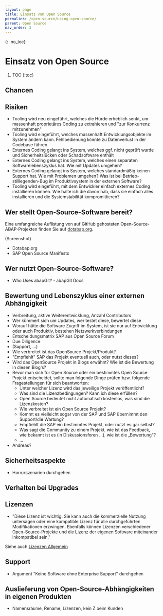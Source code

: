```yaml
---
layout: page
title: Einsatz von Open Source
permalink: /open-source/using-open-source/
parent: Open Source
nav_order: 3
---
```


{: .no_toc}
# Einsatz von Open Source

1. TOC
{:toc}

## Chancen

## Risiken

- Tooling wird neu eingeführt, welches die Hürde erheblich senkt, um massenhaft proprietäres Coding zu extrahieren und "zur Konkurrenz mitzunehmen"
- Tooling wird eingeführt, welches massenhaft Entwicklungsobjekte im System ändern kann. Fehlbedienung könnte zu Datenverlust in der Codebase führen.
- Externes Coding gelangt ins System, welches ggf. nicht geprüft wurde und Sicherheitslücken oder Schadsoftware enthält
- Externes Coding gelangt ins System, welches einen separaten Softwarelebenszyklus hat. Wie mit Updates umgehen?
- Externes Coding gelangt ins System, welches standardmäßig keinen Support hat. Wie mit Problemen umgehen? Was ist bei Betrieb-stilllegenden-Bug im Produktivsystem in der externen Software?
- Tooling wird eingeführt, mit dem Entwickler einfach externes Coding installieren können. Wie halte ich die davon hab, dass sie einfach alles installieren und die Systemstabilität kompromittieren?

## Wer stellt Open-Source-Software bereit?

Eine umfangreiche Auflistung von auf GitHub gehosteten Open-Source-ABAP-Projekten finden Sie auf [dotabap.org](https://dotabap.org).

(Screenshot)

- Dotabap.org
- SAP Open Source Manifesto

## Wer nutzt Open-Source-Software?

- Who Uses abapGit? - abapGit Docs

## Bewertung und Lebenszyklus einer externen Abhängigkeit

- Verbreitung, aktive Weiterentwicklung, Anzahl Contributors
- Wer kümmert sich um Updates, wer testet diese, bewertet diese
- Worauf hätte die Software Zugriff im System, ist sie nur auf Entwicklung oder auch Produktiv, bestehen Netzwerkverbindungen
- Entscheidungsmatrix SAP aus Open Source Forum
- Due Diligence
- (Support, ...)
- Wie verbreitet ist das OpenSource Projekt/Produkt?
- "Empfiehlt" SAP das Projekt eventuell auch, oder nutzt dieses?
- Wird das OpenSource Projekt in Blogs erwähnt? Wie ist die Bewertung in diesen Blog‘s?
- Bevor man sich für Open Source oder ein bestimmtes Open Source Projekt entscheidet, sollte man folgende Dinge prüfen bzw. folgende Fragestellungen für sich beantworten:
  - Unter welcher Lizenz wird das jeweilige Projekt veröffentlicht?
  - Was sind die Lizenzbedingungen? Kann ich diese erfüllen?
  - Open Source bedeutet nicht automatisch kostenlos, was sind die Lizenzkosten?
  - Wie verbreitet ist ein Open Source Projekt?
  - Kommt es vielleicht sogar von der SAP und SAP übernimmt den Support/die Wartung?
  - Empfiehlt die SAP ein bestimmtes Projekt, oder nutzt es gar selbst?
  - Was sagt die Community zu einem Projekt, wie ist das Feedback, wie bekannt ist es (in Diskussionsforen ...), wie ist die „Bewertung“?
  - ...
- Andreas?

## Sicherheitsaspekte

- Horrorszenarien durchgehen

## Verhalten bei Upgrades

## Lizenzen

- "Diese Lizenz ist wichtig. Sie kann auch die kommerzielle Nutzung untersagen oder eine kompatible Lizenz für alle durchgeführten Modifikationen erzwingen. Ebenfalls können Lizenzen verschiedener Open-Source-Projekte und die Lizenz der eigenen Software miteinander inkompatibel sein."

Siehe auch [Lizenzen Allgemein](/ABAP-Leitfaden/open-source/index#lizenzen)

## Support

- Argument "Keine Software ohne Enterprise Support" durchgehen

## Auslieferung von Open-Source-Abhängigkeiten in eigenen Produkten

- Namensräume, Rename, Lizenzen, kein Z beim Kunden
